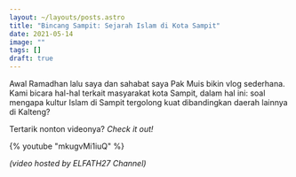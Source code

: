 ```yaml
---
layout: ~/layouts/posts.astro
title: "Bincang Sampit: Sejarah Islam di Kota Sampit"
date: 2021-05-14
image: ""
tags: []
draft: true
---
```


Awal Ramadhan lalu saya dan sahabat saya Pak Muis bikin vlog sederhana. Kami bicara hal-hal terkait masyarakat kota Sampit, dalam hal ini: soal mengapa kultur Islam di Sampit tergolong kuat dibandingkan daerah lainnya di Kalteng?

Tertarik nonton videonya? _Check it out!_

{% youtube "mkugvMi1iuQ" %}

_(video hosted by ELFATH27 Channel)_
